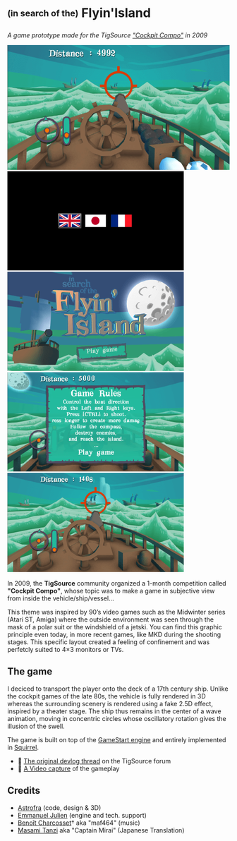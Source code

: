 # <sub><sup>(in search of the)</sup></sub> Flyin'Island

_A game prototype made for the TigSource ["Cockpit Compo"](https://www.tigsource.com/2009/02/20/cockpit-compo/) in 2009_

[![](img/flyin-island-shot000_thumb.png)](img/flyin-island-shot000.png)<br>
![](img/flyin-island-shot002.png)
![](img/flyin-island-shot003.png)<br>
![](img/flyin-island-shot004.png)
![](img/flyin-island-shot001.png)<br>

In 2009, the **TigSource** community organized a 1-month competition called **"Cockpit Compo"**, whose topic was to make a game in subjective view from inside the vehicle/ship/vessel…

This theme was inspired by 90’s video games such as the Midwinter series (Atari ST, Amiga) where the outside environment was seen through the mask of a polar suit or the windshield of a jetski. You can find this graphic principle even today, in more recent games, like MKD during the shooting stages. This specific layout created a feeling of confinement and was perfetcly suited to 4×3 monitors or TVs.

## The game

I deciced to transport the player onto the deck of a 17th century ship. Unlike the cockpit games of the late 80s, the vehicle is fully rendered in 3D whereas the surrounding scenery is rendered using a fake 2.5D effect, inspired by a theater stage. The ship thus remains in the center of a wave animation, moving in concentric circles whose oscillatory rotation gives the illusion of the swell.

The game is built on top of the [GameStart engine](https://www.youtube.com/@GameStart3D/videos) and entirely implemented in [Squirrel](https://github.com/albertodemichelis/squirrel).

- :tiger: [The original devlog thread](https://forums.tigsource.com/index.php?topic=5130.0) on the TigSource forum
- :vhs: [A Video capture](https://www.youtube.com/watch?v=BxLvjwyroVo) of the gameplay

## Credits

- [Astrofra]() (code, design & 3D)
- [Emmanuel Julien](https://github.com/ejulien/) (engine and tech. support)
- [Benoît Charcosset](https://www.pouet.net/topic.php?which=12360)† aka "maf464" (music)
- [Masami Tanzi](https://vocaloid.fandom.com/wiki/Captain_Mirai) aka "Captain Mirai" (Japanese Translation)
